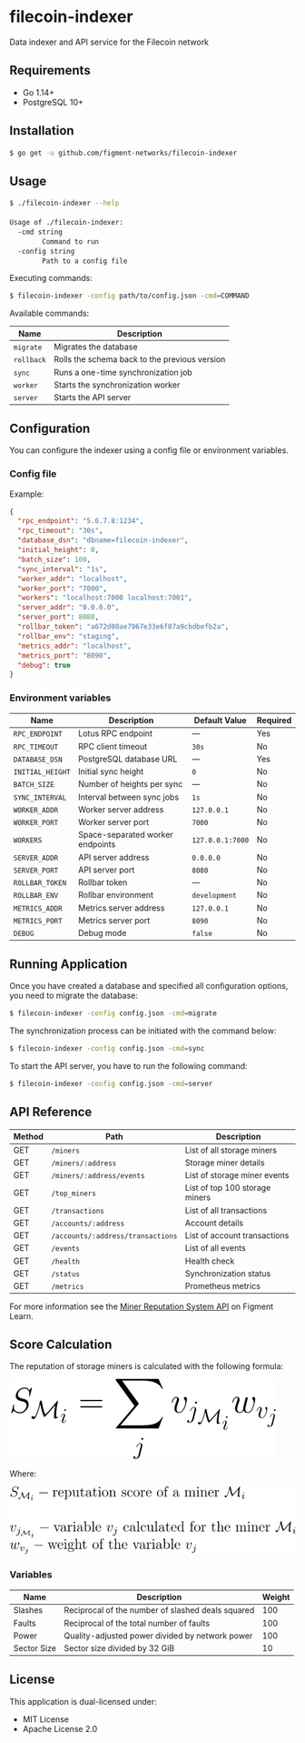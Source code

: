 # filecoin-indexer

Data indexer and API service for the Filecoin network

## Requirements

- Go 1.14+
- PostgreSQL 10+

## Installation

```bash
$ go get -u github.com/figment-networks/filecoin-indexer
```

## Usage

```bash
$ ./filecoin-indexer --help

Usage of ./filecoin-indexer:
  -cmd string
    	Command to run
  -config string
    	Path to a config file
```

Executing commands:

```bash
$ filecoin-indexer -config path/to/config.json -cmd=COMMAND
```

Available commands:

| Name       | Description                                   |
|------------|-----------------------------------------------|
| `migrate`  | Migrates the database                         |
| `rollback` | Rolls the schema back to the previous version |
| `sync`     | Runs a one-time synchronization job           |
| `worker`   | Starts the synchronization worker             |
| `server`   | Starts the API server                         |

## Configuration

You can configure the indexer using a config file or environment variables.

### Config file

Example:

```json
{
  "rpc_endpoint": "5.6.7.8:1234",
  "rpc_timeout": "30s",
  "database_dsn": "dbname=filecoin-indexer",
  "initial_height": 0,
  "batch_size": 100,
  "sync_interval": "1s",
  "worker_addr": "localhost",
  "worker_port": "7000",
  "workers": "localhost:7000 localhost:7001",
  "server_addr": "0.0.0.0",
  "server_port": 8080,
  "rollbar_token": "a672d00ae7967e33e6f07a9cbdbefb2a",
  "rollbar_env": "staging",
  "metrics_addr": "localhost",
  "metrics_port": "8090",
  "debug": true
}
```

### Environment variables

| Name                  | Description                      | Default Value    | Required |
|-----------------------|----------------------------------|------------------|----------|
| `RPC_ENDPOINT`        | Lotus RPC endpoint               | —                | Yes      |
| `RPC_TIMEOUT`         | RPC client timeout               | `30s`            | No       |
| `DATABASE_DSN`        | PostgreSQL database URL          | —                | Yes      |
| `INITIAL_HEIGHT`      | Initial sync height              | `0`              | No       |
| `BATCH_SIZE`          | Number of heights per sync       | —                | No       |
| `SYNC_INTERVAL`       | Interval between sync jobs       | `1s`             | No       |
| `WORKER_ADDR`         | Worker server address            | `127.0.0.1`      | No       |
| `WORKER_PORT`         | Worker server port               | `7000`           | No       |
| `WORKERS`             | Space-separated worker endpoints | `127.0.0.1:7000` | No       |
| `SERVER_ADDR`         | API server address               | `0.0.0.0`        | No       |
| `SERVER_PORT`         | API server port                  | `8080`           | No       |
| `ROLLBAR_TOKEN`       | Rollbar token                    | —                | No       |
| `ROLLBAR_ENV`         | Rollbar environment              | `development`    | No       |
| `METRICS_ADDR`        | Metrics server address           | `127.0.0.1`      | No       |
| `METRICS_PORT`        | Metrics server port              | `8090`           | No       |
| `DEBUG`               | Debug mode                       | `false`          | No       |

## Running Application

Once you have created a database and specified all configuration options, you need to migrate the database:

```bash
$ filecoin-indexer -config config.json -cmd=migrate
```

The synchronization process can be initiated with the command below:

```bash
$ filecoin-indexer -config config.json -cmd=sync
```

To start the API server, you have to run the following command:

```bash
$ filecoin-indexer -config config.json -cmd=server
```

## API Reference

| Method | Path                              | Description                    |
|--------|-----------------------------------|--------------------------------|
| GET    | `/miners`                         | List of all storage miners     |
| GET    | `/miners/:address`                | Storage miner details          |
| GET    | `/miners/:address/events`         | List of storage miner events   |
| GET    | `/top_miners`                     | List of top 100 storage miners |
| GET    | `/transactions`                   | List of all transactions       |
| GET    | `/accounts/:address`              | Account details                |
| GET    | `/accounts/:address/transactions` | List of account transactions   |
| GET    | `/events`                         | List of all events             |
| GET    | `/health`                         | Health check                   |
| GET    | `/status`                         | Synchronization status         |
| GET    | `/metrics`                        | Prometheus metrics             |

For more information see the [Miner Reputation System API](https://learn.figment.io/network-documentation/filecoin/rpc-and-rest-api/miner-reputation-system-api) on Figment Learn.

## Score Calculation

The reputation of storage miners is calculated with the following formula:

![Score formula](assets/score-formula.svg)

Where:

![Symbol description](assets/symbol-description.svg)

### Variables

| Name        | Description                                       | Weight |
|-------------|---------------------------------------------------|--------|
| Slashes     | Reciprocal of the number of slashed deals squared | 100    |
| Faults      | Reciprocal of the total number of faults          | 100    |
| Power       | Quality-adjusted power divided by network power   | 100    |
| Sector Size | Sector size divided by 32 GiB                     | 10     |

## License

This application is dual-licensed under:

- MIT License
- Apache License 2.0
